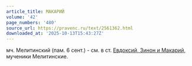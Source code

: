 ```yaml
---
article_title: МАКАРИЙ
volume: '42'
page_numbers: '480'
source_url: https://pravenc.ru/text/2561362.html
downloaded_at: '2025-10-13T15:43:27Z'
---
```


мч. Мелитинский (пам. 6 сент.) - см. в ст. [Евдоксий, Зинон и Макарий,](<https://pravenc.ru/text/Евдоксий  Зинон и Макарий .html>) мученики Мелитинские.
